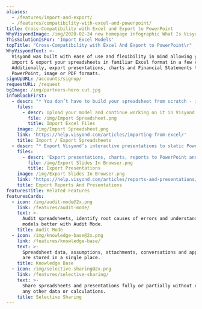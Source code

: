 ```yaml
---
aliases: 
  - /features/import-and-export/
  - /features/compatibility-with-excel-and-powerpoint/
title: Cross-Compatibility with Excel and Export to PowerPoint
WhyVisyondImage: /img/2020-02-24 new homepage infographic What Is Visyond.png
ThisSolutionIsFor: 'Import Excel Models'
topTitle: "Cross-Compatibility with Excel And Export to PowerPoint\r"
WhyVisyondText: >-
  Visyond was built with ease of use and flexibility in mind allowing you to
  import & export your spreadsheets in familiar Excel format in a few clicks.
  Additionally, export presentations, charts and Financial Statements to
  PowerPoint, image or PDF formats.
signUpURL: /accounts/signup/
requestURL: /request
bgImage: /img/partners-hero cut.jpg
infoBlockFirst:
  - descr: "* You don’t have to build your spreadsheet from scratch - import it to Visyond, and you are ready to go\r\n* Visyond can handle even the most complex spreadsheets and is cross-compatible with Excel\r\n* Export spreadsheets from Visyond to Excel at any time\r\n"
    files:
      - descr: Upload your model and continue working on it in Visyond.
        file: /img/Import Spreadsheet.png
        title: Import Excel Files
    image: /img/Import Spreadsheet.png
    link: 'https://help.visyond.com/articles/importing-from-excel/'
    title: Import / Export Spreadsheets
  - descr: "* Export Visyond’s interactive presentations to static PowerPoint at any time\r\n* Export charts, reports and financial statements into various formats\r\n"
    files:
      - descr: 'Export presentations, charts, reports to PowerPoint and other formats.'
        file: /img/Export Slides In Browser.png
        title: Export Presentations
    image: /img/Export Slides In Browser.png
    link: 'https://help.visyond.com/articles/reports-and-presentations/'
    title: Export Reports And Presentations
featuresTitle: Related Features
featuresCards:
  - icon: /img/audit-mode@2x.png
    link: /features/audit-mode/
    text: >-
      Audit spreadsheets, identify root causes of errors and understand your
      models better with Audit Mode.
    title: Audit Mode
  - icon: /img/knowledge-base@2x.png
    link: /features/knowledge-base/
    text: >-
      Spreadsheet data, assumptions, attachments, conversations and approvals
      are stored in a single place.
    title: Knowledge Base
  - icon: /img/selective-sharing@2x.png
    link: /features/selective-sharing/
    text: >-
      Share spreadsheets and presentations fully or partially without exposing
      any other data or calculations.
    title: Selective Sharing
---
```


